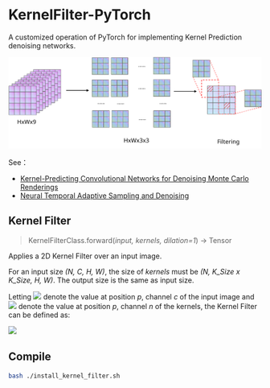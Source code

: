 # KernelFilter-PyTorch
A customized operation of PyTorch for implementing Kernel Prediction denoising networks.

![3x3_kernel_filter_demonstration](3x3_kernel_filter.svg)

See：

* [Kernel-Predicting Convolutional Networks for Denoising Monte Carlo Renderings](http://disneyresearch.s3.amazonaws.com/wp-content/uploads/20170630135237/Kernel-Predicting-Convolutional-Networks-for-Denoising-Monte-Carlo-Renderings-Paper33.pdf)
* [Neural Temporal Adaptive Sampling and Denoising](https://onlinelibrary.wiley.com/doi/full/10.1111/cgf.13919)

## Kernel Filter
> KernelFilterClass.forward(*input, kernels, dilation=1*) → Tensor

Applies a 2D Kernel Filter over an input image.

For an input size *(N, C, H, W)*, the size of *kernels* must be *(N, K_Size x K_Size, H, W)*. The output size is the same as input size.

Letting <img src="https://render.githubusercontent.com/render/math?math=I_p^c"> denote the value at position *p*, channel *c* of the input image and <img src="https://render.githubusercontent.com/render/math?math=W_p^n"> denote the value at position *p*, channel *n* of the kernels, the Kernel Filter can be defined as:

<img src="https://render.githubusercontent.com/render/math?math=\tilde{I_p^c} = \frac{\sum_{n=1}^{K\_Size^2} W_p^n \cdot I_p^c}{\sum_{n=1}^{K\_Size^2} W_p^n }">

## Compile
```bash
bash ./install_kernel_filter.sh
```

